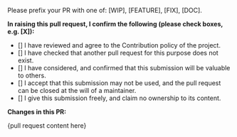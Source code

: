 Please prefix your PR with one of: [WIP], [FEATURE], [FIX], [DOC].

**In raising this pull request, I confirm the following (please check boxes, e.g. [X]):**

- [] I have reviewed and agree to the Contribution policy of the project.
- [] I have checked that another pull request for this purpose does not exist.
- [] I have considered, and confirmed that this submission will be valuable to others.
- [] I accept that this submission may not be used, and the pull request can be closed at the will of a maintainer.
- [] I give this submission freely, and claim no ownership to its content.

**Changes in this PR:**

{pull request content here}
